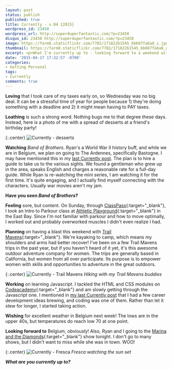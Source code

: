 ```yaml
---
layout: post
status: publish
published: true
title: Currently - v.04 {2015}
wordpress_id: 23450
wordpress_url: http://superduperfantastic.com/?p=23450
disqus_id: 23450 http://superduperfantastic.com/?p=23450
image: https://farm8.staticflickr.com/7702/17182261545_6b607fa6a8_c.jpg
thumbnail: https://farm8.staticflickr.com/7702/17182261545_6b607fa6a8_q.jpg
excerpt: <p>What I'm currently up to - looking forward to a weekend with Trail Mavens and the upcoming trip to Belgium, watching Band of Brothers and learning to code.</p>
date: '2015-04-17 17:32:57 -0700'
categories:
- Getting Personal
tags: 
- Currently
comments: true
---
```

**Loving** that I took care of my taxes early on, so Wednesday was no big deal. It can be a stressful time of year for people because 1) they're doing something with a deadline and 2) it might mean having to PAY taxes.

**Loathing** is such a strong word. Nothing bugs me to that degree these days. Instead, here is a photo of me with a spread of desserts at a friend's birthday party!

{:.center}
![Currently - desserts](https://farm9.staticflickr.com/8765/16559776494_8743b2bbfe_c.jpg)

**Watching** _Band of Brothers_. Ryan's a World War II history buff, and while we are in Belgium, we plan on going to The Ardennes, specifically Bastogne. I may have mentioned this in my [last Currently post](http://superduperfantastic.com/currently-v-03-2015/23352/ "Currently – v.03 {2015}"). The plan is to hire a guide to take us to the various sights. We found a gentleman who grew up in the area, speaks English and charges a reasonable rate for a full-day guide. While Ryan is re-watching the mini series, I am watching it for the first time. It's quite engaging, and I actually find myself connecting with the characters. Usually war movies aren't my jam.

**Have you seen _Band of Brothers_?**

**Feeling** sore, but content. On Sunday, through [ClassPass](http://classpass.com "ClassPass"){:target="_blank"}, I took an Intro to Parkour class at [Athletic Playground](http://athleticplayground.com/ "Athletic Playground"){:target="_blank"} in the East Bay. Since I'm not familiar with parkour and how to move optimally, I worked out and probably overworked muscles I didn't even realize I had.

**Planning** on having a blast this weekend with [Trail Mavens](http://trailmavens.com "Trail Mavens"){:target="_blank"}. We're kayaking to camp, which means my shoulders and arms had better recover! I've been on a few Trail Mavens trips in the past year, but if you haven't heard of it yet, it's this awesome outdoor adventure company for women. The trips are generally based in California, but women from all over participate. Its purpose is to empower women with skills and opportunities to adventure in the great outdoors.

{:.center}
![Currently - Trail Mavens](https://farm8.staticflickr.com/7702/17182261545_6b607fa6a8_c.jpg)
_Hiking with my Trail Mavens buddies_

**Working** on learning Javascript. I tackled the HTML and CSS modules on [Codeacademy](http://codeacademy.com/ "Codeacademy"){:target="_blank"} and am slowly getting through the Javascript one. I mentioned in [my last Currently post](http://superduperfantastic.com/currently-v-03-2015/23352/ "Currently – v.03 {2015}") that I had a few career development ideas brewing, and coding was one of them. Rather than let it stew for longer, I started taking action.

**Wishing** for excellent weather in Belgium next week! The lows are in the upper 40s, but temperatures do reach low 70 at one point.

**Looking forward to** Belgium, obviously! Also, Ryan and I going to the [Marina and the Diamonds](http://www.marinaandthediamonds.com/ "Marina and the Diamonds"){:target="_blank"} show tonight. I don't go to many shows, but I didn't want to miss while she was in town. WOO!

{:.center}
![Currently - Fresca](https://farm9.staticflickr.com/8749/16994816330_28b03f7028_c.jpg)
_Fresca watching the sun set_

_**What are you currently up to?**_
